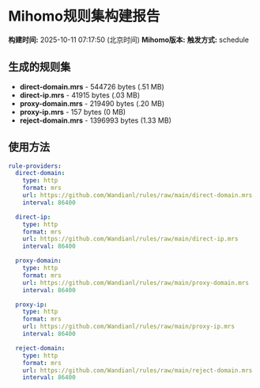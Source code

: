 # Mihomo规则集构建报告

**构建时间:** 2025-10-11 07:17:50 (北京时间)
**Mihomo版本:** 
**触发方式:** schedule

## 生成的规则集

- **direct-domain.mrs** - 544726 bytes (.51 MB)
- **direct-ip.mrs** - 41915 bytes (.03 MB)
- **proxy-domain.mrs** - 219490 bytes (.20 MB)
- **proxy-ip.mrs** - 157 bytes (0 MB)
- **reject-domain.mrs** - 1396993 bytes (1.33 MB)

## 使用方法

```yaml
rule-providers:
  direct-domain:
    type: http
    format: mrs
    url: https://github.com/Wandianl/rules/raw/main/direct-domain.mrs
    interval: 86400

  direct-ip:
    type: http
    format: mrs
    url: https://github.com/Wandianl/rules/raw/main/direct-ip.mrs
    interval: 86400

  proxy-domain:
    type: http
    format: mrs
    url: https://github.com/Wandianl/rules/raw/main/proxy-domain.mrs
    interval: 86400

  proxy-ip:
    type: http
    format: mrs
    url: https://github.com/Wandianl/rules/raw/main/proxy-ip.mrs
    interval: 86400

  reject-domain:
    type: http
    format: mrs
    url: https://github.com/Wandianl/rules/raw/main/reject-domain.mrs
    interval: 86400

```
